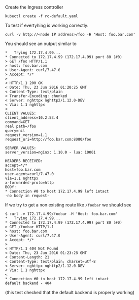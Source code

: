 
Create the Ingress controller
```
kubectl create -f rc-default.yaml
```

To test if evertyhing is working correctly:

`curl -v http://<node IP address>/foo -H 'Host: foo.bar.com'`

You should see an output similar to
```
*   Trying 172.17.4.99...
* Connected to 172.17.4.99 (172.17.4.99) port 80 (#0)
> GET /foo HTTP/1.1
> host: foo.bar.com
> User-Agent: curl/7.47.0
> Accept: */*
>
< HTTP/1.1 200 OK
< Date: Thu, 23 Jun 2016 01:20:25 GMT
< Content-Type: text/plain
< Transfer-Encoding: chunked
< Server: nghttpx nghttp2/1.12.0-DEV
< Via: 1.1 nghttpx
<
CLIENT VALUES:
client_address=10.2.53.4
command=GET
real path=/foo
query=nil
request_version=1.1
request_uri=http://foo.bar.com:8080/foo

SERVER VALUES:
server_version=nginx: 1.10.0 - lua: 10001

HEADERS RECEIVED:
accept=*/*
host=foo.bar.com
user-agent=curl/7.47.0
via=1.1 nghttpx
x-forwarded-proto=http
BODY:
* Connection #0 to host 172.17.4.99 left intact
-no body in request-
```

If we try to get a non existing route like `/foobar` we should see
```
$ curl -v 172.17.4.99/foobar -H 'Host: foo.bar.com'
*   Trying 172.17.4.99...
* Connected to 172.17.4.99 (172.17.4.99) port 80 (#0)
> GET /foobar HTTP/1.1
> host: foo.bar.com
> User-Agent: curl/7.47.0
> Accept: */*
>
< HTTP/1.1 404 Not Found
< Date: Thu, 23 Jun 2016 01:23:28 GMT
< Content-Length: 21
< Content-Type: text/plain; charset=utf-8
< Server: nghttpx nghttp2/1.12.0-DEV
< Via: 1.1 nghttpx
<
* Connection #0 to host 172.17.4.99 left intact
default backend - 404
```

(this test checked that the default backend is properly working)
